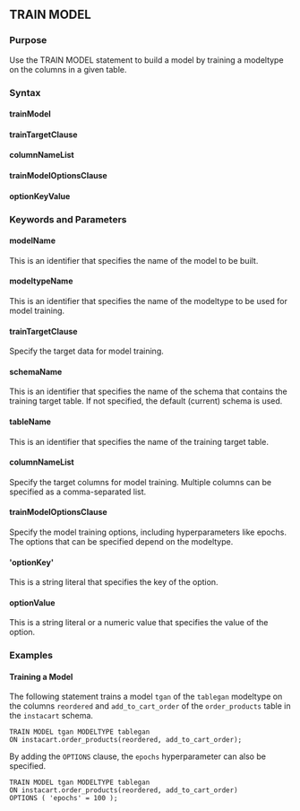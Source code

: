 ## TRAIN MODEL

### Purpose

Use the TRAIN MODEL statement to build a model by training a modeltype on the columns in a given table.


### Syntax

#### trainModel
<object type="image/svg+xml" data="./diagram/trainModel1.rrd.svg" class="object"></object>
<object type="image/svg+xml" data="./diagram/trainModel2.rrd.svg" class="object"></object>

#### trainTargetClause
<object type="image/svg+xml" data="./diagram/trainTargetClause.rrd.svg" class="object" width="100%" height="100%"></object>

#### columnNameList
<object type="image/svg+xml" data="./diagram/columnNameList.rrd.svg" class="object"></object>

#### trainModelOptionsClause
<object type="image/svg+xml" data="./diagram/trainModelOptionsClause.rrd.svg" class="object" width="100%" height="100%"></object>

#### optionKeyValue
<object type="image/svg+xml" data="./diagram/optionKeyValue.rrd.svg" class="object"></object>


### Keywords and Parameters

#### modelName

This is an identifier that specifies the name of the model to be built.

#### modeltypeName

This is an identifier that specifies the name of the modeltype to be used for model training.

#### trainTargetClause

Specify the target data for model training.

#### schemaName

This is an identifier that specifies the name of the schema that contains the training target table.
If not specified, the default (current) schema is used.

#### tableName

This is an identifier that specifies the name of the training target table.

#### columnNameList

Specify the target columns for model training. Multiple columns can be specified as a comma-separated list.

#### trainModelOptionsClause

Specify the model training options, including hyperparameters like epochs.
The options that can be specified depend on the modeltype.

#### 'optionKey'

This is a string literal that specifies the key of the option.

#### optionValue

This is a string literal or a numeric value that specifies the value of the option.


### Examples

#### Training a Model

The following statement trains a model ```tgan``` of the ```tablegan``` modeltype on the columns ```reordered``` and ```add_to_cart_order``` of the ```order_products``` table in the ```instacart``` schema.

```console
TRAIN MODEL tgan MODELTYPE tablegan
ON instacart.order_products(reordered, add_to_cart_order);
```

By adding the ```OPTIONS``` clause, the ```epochs``` hyperparameter can also be specified.
```console
TRAIN MODEL tgan MODELTYPE tablegan
ON instacart.order_products(reordered, add_to_cart_order)
OPTIONS ( 'epochs' = 100 );
```

